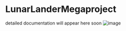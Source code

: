 # LunarLanderMegaproject
detailed documentation will appear here soon
![image](https://user-images.githubusercontent.com/92366936/221451725-44fe2458-5b27-4274-8d9f-bb80b6141950.png)
